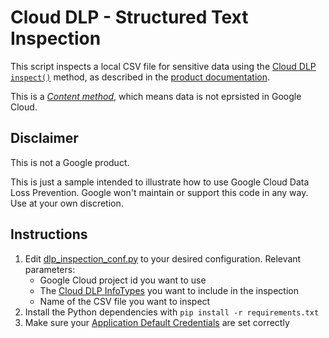 # Cloud DLP - Structured Text Inspection
This script inspects a local CSV file for sensitive data using the
[Cloud DLP `inspect()`](https://cloud.google.com/dlp/docs/reference/rest/v2/projects.content/inspect)
method, as described in the [product documentation](https://cloud.google.com/dlp/docs/inspecting-structured-text#dlp-inspect-table-python).

This is a [_Content method_](https://cloud.google.com/dlp/docs/concepts-method-types#content-methods),
which means data is not eprsisted in Google Cloud.

## Disclaimer
This is not a Google product. 

This is just a sample intended to illustrate how to use Google Cloud Data 
Loss Prevention. Google won't maintain or support this code in any way. 
Use at your own discretion.



## Instructions

1. Edit [dlp_inspection_conf.py](dlp_inspection_conf.py) to your desired 
configuration. Relevant parameters:
   - Google Cloud project id you want to use 
   - The [Cloud DLP InfoTypes](https://cloud.google.com/dlp/docs/infotypes-reference) 
   you want to include in the inspection
   - Name of the CSV file you want to inspect
2. Install the Python dependencies with `pip install -r requirements.txt`
2. Make sure your [Application Default Credentials](https://cloud.google.com/docs/authentication/application-default-credentials)
are set correctly